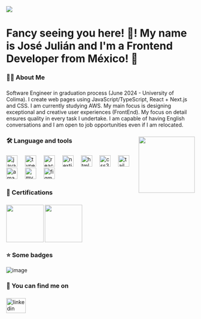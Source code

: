 <img height="full" src="https://static.wikia.nocookie.net/fridaynightfunking/images/3/39/MTCMaxwellIdle.gif/revision/latest/thumbnail/width/360/height/360?cb=20230221134342"  />

###

<h1 align="left">Fancy seeing you here! 👋! My name is José Julián and I'm a Frontend Developer from México! 🤠</h1>

###

<h3 align="left">👩‍💻  About Me</h3>

###

<p align="left">Software Engineer in graduation process (June 2024 - University of Colima). I create web pages using JavaScript/TypeScript, React + Next.js and CSS. I am currently studying AWS. My main focus is designing exceptional and creative user experiences (FrontEnd). My focus on detail ensures quality in every task I undertake. I am capable of having English conversations and I am open to job opportunities even if I am relocated.</p>

###

<img align="right" height="150" src="https://www.twentyonepilots.wiki/assets/files/3lurr-6414dc4d97784ae5a328b24057e017ad.gif"  />

###

<h3 align="left">🛠 Language and tools</h3>

###

<div align="left">
  <img src="https://cdn.jsdelivr.net/gh/devicons/devicon/icons/javascript/javascript-original.svg" height="30" alt="javascript logo"  />
  <img width="12" />
  <img src="https://cdn.jsdelivr.net/gh/devicons/devicon/icons/typescript/typescript-original.svg" height="30" alt="typescript logo"  />
  <img width="12" />
  <img src="https://cdn.jsdelivr.net/gh/devicons/devicon/icons/react/react-original.svg" height="30" alt="react logo"  />
  <img width="12" />
  <img src="https://skillicons.dev/icons?i=nextjs" height="30" alt="nextjs logo"  />
  <img width="12" />
  <img src="https://cdn.jsdelivr.net/gh/devicons/devicon/icons/html5/html5-original.svg" height="30" alt="html5 logo"  />
  <img width="12" />
  <img src="https://cdn.jsdelivr.net/gh/devicons/devicon/icons/css3/css3-original.svg" height="30" alt="css3 logo"  />
  <img width="12" />
  <img src="https://cdn.simpleicons.org/tailwindcss/06B6D4" height="30" alt="tailwindcss logo"  />
  <img width="12" />
  <img src="https://skillicons.dev/icons?i=aws" height="30" alt="amazonwebservices logo"  />
  <img width="12" />
  <img src="https://skillicons.dev/icons?i=mysql" height="30" alt="mysql logo"  />
  <img width="12" />
  <img src="https://cdn.jsdelivr.net/gh/devicons/devicon/icons/figma/figma-original.svg" height="30" alt="figma logo"  />
</div>

###

<h3 align="left">📜 Certifications</h3>

###

<img align="left" height="100" src="https://d1.awsstatic.com/training-and-certification/certification-badges/AWS-Certified-Cloud-Practitioner_badge.634f8a21af2e0e956ed8905a72366146ba22b74c.png"  />

###

<img align="left" height="100" src="https://d1.awsstatic.com/training-and-certification/certification-badges/AWS-Certified-Developer-Associate_badge.5c083fa855fe82c1cf2d0c8b883c265ec72a17c0.png"  />

###

<br clear="both">

###

<h3 align="left">⭐ Some badges</h3>

![image](https://www.codewars.com/users/JulianCSN/badges/large)

<h3 align="left">💬 You can find me on</h3>

###

<div align="left">
  <a href="https://www.linkedin.com/in/juliancsn27/" target="_blank">
    <img src="https://raw.githubusercontent.com/maurodesouza/profile-readme-generator/master/src/assets/icons/social/linkedin/default.svg" width="52" height="40" alt="linkedin logo"  />
  </a>
</div>




